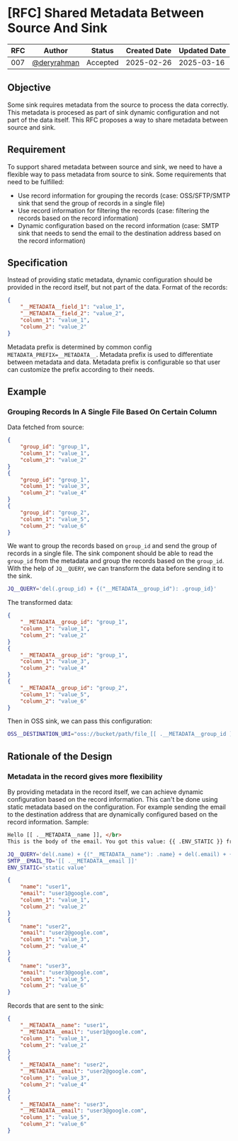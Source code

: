 # [RFC] Shared Metadata Between Source And Sink

| RFC | Author | Status | Created Date | Updated Date |
| --- | ------ | ------ | ------------ | ------------ |
| 007 | [@deryrahman](https://github.com/deryrahman) | Accepted | 2025-02-26 | 2025-03-16 |

## Objective
Some sink requires metadata from the source to process the data correctly. This metadata is procesed as part of sink dynamic configuration and not part of the data itself. This RFC proposes a way to share metadata between source and sink.

## Requirement
To support shared metadata between source and sink, we need to have a flexible way to pass metadata from source to sink. Some requirements that need to be fulfilled:
- Use record information for grouping the records (case: OSS/SFTP/SMTP sink that send the group of records in a single file)
- Use record information for filtering the records (case: filtering the records based on the record information)
- Dynamic configuration based on the record information (case: SMTP sink that needs to send the email to the destination address based on the record information)

## Specification
Instead of providing static metadata, dynamic configuration should be provided in the record itself, but not part of the data. Format of the records:

```json
{
    "__METADATA__field_1": "value_1",
    "__METADATA__field_2": "value_2",
    "column_1": "value_1",
    "column_2": "value_2"
}
```

Metadata prefix is determined by common config `METADATA_PREFIX=__METADATA__`. Metadata prefix is used to differentiate between metadata and data. Metadata prefix is configurable so that user can customize the prefix according to their needs.

## Example

### Grouping Records In A Single File Based On Certain Column

Data fetched from source:

```json
{
    "group_id": "group_1",
    "column_1": "value_1",
    "column_2": "value_2"
}
{
    "group_id": "group_1",
    "column_1": "value_3",
    "column_2": "value_4"
}
{
    "group_id": "group_2",
    "column_1": "value_5",
    "column_2": "value_6"
}
```

We want to group the records based on `group_id` and send the group of records in a single file. The sink component should be able to read the `group_id` from the metadata and group the records based on the `group_id`. With the help of `JQ__QUERY`, we can transform the data before sending it to the sink.

```bash
JQ__QUERY='del(.group_id) + {("__METADATA__group_id"): .group_id}'
```

The transformed data:

```json
{
    "__METADATA__group_id": "group_1",
    "column_1": "value_1",
    "column_2": "value_2"
}
{
    "__METADATA__group_id": "group_1",
    "column_1": "value_3",
    "column_2": "value_4"
}
{
    "__METADATA__group_id": "group_2",
    "column_1": "value_5",
    "column_2": "value_6"
}
```

Then in OSS sink, we can pass this configuration:

```bash
OSS__DESTINATION_URI="oss://bucket/path/file_[[ .__METADATA__group_id ]].json"
```

## Rationale of the Design

### Metadata in the record gives more flexibility
By providing metadata in the record itself, we can achieve dynamic configuration based on the record information. This can't be done using static metadata based on the configuration. For example sending the email to the destination address that are dynamically configured based on the record information. Sample:

```html
Hello [[ .__METADATA__name ]], </br>
This is the body of the email. You got this value: {{ .ENV_STATIC }} from static configuration.
```

```bash
JQ__QUERY='del(.name) + {("__METADATA__name"): .name} + del(.email) + {("__METADATA__email"): .email}'
SMTP__EMAIL_TO='[[ .__METADATA__email ]]'
ENV_STATIC='static value'
```

```json
{
    "name": "user1",
    "email": "user1@google.com",
    "column_1": "value_1",
    "column_2": "value_2"
}
{
    "name": "user2",
    "email": "user2@google.com",
    "column_1": "value_3",
    "column_2": "value_4"
}
{
    "name": "user3",
    "email": "user3@google.com",
    "column_1": "value_5",
    "column_2": "value_6"
}
```

Records that are sent to the sink:

```json
{
    "__METADATA__name": "user1",
    "__METADATA__email": "user1@google.com",
    "column_1": "value_1",
    "column_2": "value_2"
}
{
    "__METADATA__name": "user2",
    "__METADATA__email": "user2@google.com",
    "column_1": "value_3",
    "column_2": "value_4"
}
{
    "__METADATA__name": "user3",
    "__METADATA__email": "user3@google.com",
    "column_1": "value_5",
    "column_2": "value_6"
}
```
